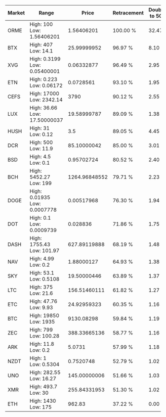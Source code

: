 | Market | Range | Price| Retracement | Doubles to 50% |
| --- | --- | --- | --- | --- |
| ORME | High: 100<br />Low: 1.56406201 | 1.56406201 | 100.00 % | 32.47 |
| BTX | High: 407<br />Low: 14.1 | 25.99999952 | 96.97 % | 8.10 |
| XVG | High: 0.3199<br />Low: 0.05400001 | 0.06332877 | 96.49 % | 2.95 |
| ETN | High: 0.223<br />Low: 0.06172 | 0.0728561 | 93.10 % | 1.95 |
| CEFS | High: 17000<br />Low: 2342.14 | 3790 | 90.12 % | 2.55 |
| LUX | High: 36.66<br />Low: 17.50000037 | 19.58999787 | 89.09 % | 1.38 |
| HUSH | High: 31<br />Low: 0.12 | 3.5 | 89.05 % | 4.45 |
| DCR | High: 500<br />Low: 11.9 | 85.10000042 | 85.00 % | 3.01 |
| BSD | High: 4.5<br />Low: 0.1 | 0.95702724 | 80.52 % | 2.40 |
| BCH | High: 5452.27<br />Low: 199 | 1264.96848552 | 79.71 % | 2.23 |
| DOGE | High: 0.01935<br />Low: 0.0007778 | 0.00517968 | 76.30 % | 1.94 |
| DOT | High: 0.1<br />Low: 0.0009739 | 0.028836 | 71.86 % | 1.75 |
| DASH | High: 1755.43<br />Low: 101.97 | 627.89119888 | 68.19 % | 1.48 |
| NAV | High: 4.99<br />Low: 0.2 | 1.88000127 | 64.93 % | 1.38 |
| SKY | High: 53.1<br />Low: 0.5108 | 19.50000446 | 63.89 % | 1.37 |
| LTC | High: 375<br />Low: 21.6 | 156.51460111 | 61.82 % | 1.27 |
| ETC | High: 47.76<br />Low: 9.93 | 24.92959323 | 60.35 % | 1.16 |
| BTC | High: 19850<br />Low: 1935 | 9130.08298 | 59.84 % | 1.19 |
| ZEC | High: 799<br />Low: 100.28 | 388.33665136 | 58.77 % | 1.16 |
| ARK | High: 11.8<br />Low: 0.2 | 5.0731 | 57.99 % | 1.18 |
| NZDT | High: 1<br />Low: 0.5304 | 0.7520748 | 52.79 % | 1.02 |
| UNO | High: 282.55<br />Low: 16.27 | 145.00000006 | 51.66 % | 1.03 |
| XMR | High: 493.7<br />Low: 30 | 255.84331953 | 51.30 % | 1.02 |
| ETH | High: 1430<br />Low: 175 | 962.83 | 37.22 % | 0.00 |
